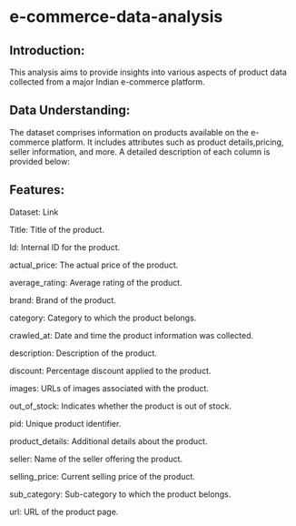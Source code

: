 # e-commerce-data-analysis

## Introduction:

This analysis aims to provide insights into various
aspects of product data collected from a major Indian e-commerce
platform.

## Data Understanding:
The dataset comprises information on products available on the e-commerce platform. It includes attributes such as product details,pricing, seller information, and more. A detailed description of each column is provided below:

## Features:

Dataset: Link

Title: Title of the product.

Id: Internal ID for the product.

actual_price: The actual price of the product.

average_rating: Average rating of the product.

brand: Brand of the product.

category: Category to which the product belongs.

crawled_at: Date and time the product information was collected.

description: Description of the product.

discount: Percentage discount applied to the product.

images: URLs of images associated with the product.

out_of_stock: Indicates whether the product is out of stock.

pid: Unique product identifier.

product_details: Additional details about the product.

seller: Name of the seller offering the product.

selling_price: Current selling price of the product.

sub_category: Sub-category to which the product belongs.

url: URL of the product page.



